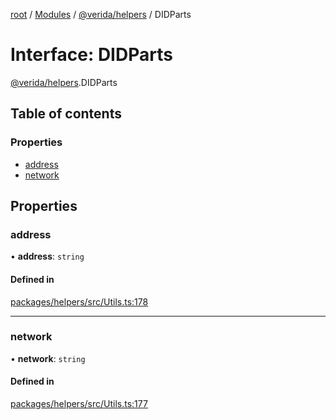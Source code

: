 [root](../README.md) / [Modules](../modules.md) / [@verida/helpers](../modules/verida_helpers.md) / DIDParts

# Interface: DIDParts

[@verida/helpers](../modules/verida_helpers.md).DIDParts

## Table of contents

### Properties

- [address](verida_helpers.DIDParts.md#address)
- [network](verida_helpers.DIDParts.md#network)

## Properties

### address

• **address**: `string`

#### Defined in

[packages/helpers/src/Utils.ts:178](https://github.com/verida/verida-js/blob/5040472/packages/helpers/src/Utils.ts#L178)

___

### network

• **network**: `string`

#### Defined in

[packages/helpers/src/Utils.ts:177](https://github.com/verida/verida-js/blob/5040472/packages/helpers/src/Utils.ts#L177)
